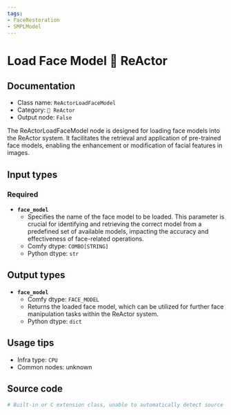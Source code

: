 ```yaml
---
tags:
- FaceRestoration
- SMPLModel
---
```


# Load Face Model 🌌 ReActor
## Documentation
- Class name: `ReActorLoadFaceModel`
- Category: `🌌 ReActor`
- Output node: `False`

The ReActorLoadFaceModel node is designed for loading face models into the ReActor system. It facilitates the retrieval and application of pre-trained face models, enabling the enhancement or modification of facial features in images.
## Input types
### Required
- **`face_model`**
    - Specifies the name of the face model to be loaded. This parameter is crucial for identifying and retrieving the correct model from a predefined set of available models, impacting the accuracy and effectiveness of face-related operations.
    - Comfy dtype: `COMBO[STRING]`
    - Python dtype: `str`
## Output types
- **`face_model`**
    - Comfy dtype: `FACE_MODEL`
    - Returns the loaded face model, which can be utilized for further face manipulation tasks within the ReActor system.
    - Python dtype: `dict`
## Usage tips
- Infra type: `CPU`
- Common nodes: unknown


## Source code
```python
# Built-in or C extension class, unable to automatically detect source code
```
